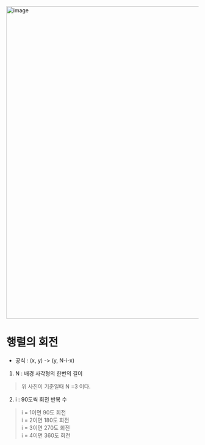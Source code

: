<img width="817" alt="image" src="https://user-images.githubusercontent.com/60438691/216521064-00828091-7bc3-4069-a4c9-719361da8926.png">

# 행렬의 회전
- 공식 : (x, y) -> (y, N-i-x)
1. N : 배경 사각형의 한변의 길이 
> 위 사진이 기준일때 N =3 이다.
2. i : 90도씩 회전 반복 수
> i = 1이면 90도 회전 <br>
> i = 2이면 180도 회전 <br>
> i = 3이면 270도 회전 <br>
> i = 4이면 360도 회전 <br>
